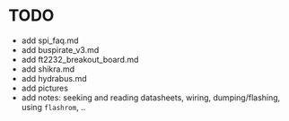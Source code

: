 # TODO

- add spi_faq.md
- add buspirate_v3.md
- add ft2232_breakout_board.md
- add shikra.md
- add hydrabus.md
- add pictures
- add notes: seeking and reading datasheets, wiring, dumping/flashing, using `flashrom`, ..

